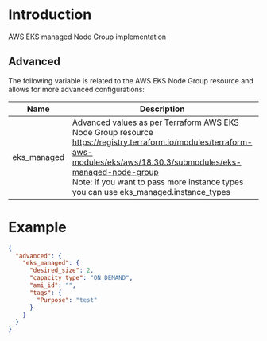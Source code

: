 # Introduction

AWS EKS managed Node Group implementation

## Advanced

The following variable is related to the AWS EKS Node Group resource and allows for more advanced configurations:

| Name        | Description                                                                                                                                                                                                                                                        | Datatype           | Required |
| ----------- | ------------------------------------------------------------------------------------------------------------------------------------------------------------------------------------------------------------------------------------------------------------------ | ------------------ | -------- |
| eks_managed | Advanced values as per Terraform AWS EKS Node Group resource https://registry.terraform.io/modules/terraform-aws-modules/eks/aws/18.30.3/submodules/eks-managed-node-group<br>Note: if you want to pass more instance types you can use eks_managed.instance_types | map< string, any > | no       |

# Example

```json
{
  "advanced": {
    "eks_managed": {
      "desired_size": 2,
      "capacity_type": "ON_DEMAND",
      "ami_id": "",
      "tags": {
        "Purpose": "test"
      }
    }
  }
}
```
